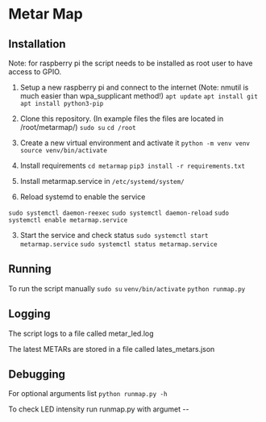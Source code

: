 # Metar Map

## Installation
Note: for raspberry pi the script needs to be installed as root user to have access to GPIO.

1. Setup a new raspberry pi and connect to the internet (Note: nmutil is much easier than wpa_supplicant method!)
    `apt update`
    `apt install git`
    `apt install python3-pip`
    
2. Clone this repository. (In example files the files are located in /root/metarmap/)
    `sudo su`
    `cd /root`
3. Create a new virtual environment and activate it
    `python -m venv venv`
    `source venv/bin/activate`
4. Install requirements
    `cd metarmap`
    `pip3 install -r requirements.txt`

1. Install metarmap.service in `/etc/systemd/system/`
2. Reload systemd to enable the service

`sudo systemctl daemon-reexec`
`sudo systemctl daemon-reload`
`sudo systemctl enable metarmap.service`

3. Start the service and check status
`sudo systemctl start metarmap.service`
`sudo systemctl status metarmap.service`




## Running
To run the script manually
`sudo su`
`venv/bin/activate`
`python runmap.py`

## Logging
The script logs to a file called metar_led.log

The latest METARs are stored in a file called lates_metars.json

## Debugging
For optional arguments list
    `python runmap.py -h`

To check LED intensity run runmap.py with argumet -- 